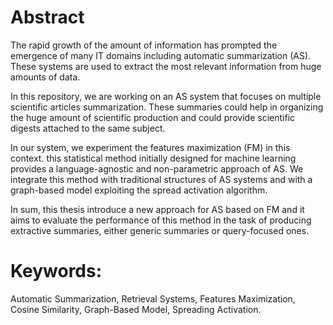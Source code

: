 # Abstract 

The rapid growth of the amount of information has prompted the emergence of many IT domains including
automatic summarization (AS). These systems are used to extract the most relevant information from
huge amounts of data.

In this repository, we are working on an AS system that focuses on multiple scientific articles summarization.
These summaries could help in organizing the huge amount of scientific production and could provide
scientific digests attached to the same subject.

In our system, we experiment the features maximization (FM) in this context. this statistical method
initially designed for machine learning provides a language-agnostic and non-parametric approach of
AS. We integrate this method with traditional structures of AS systems and with a graph-based model
exploiting the spread activation algorithm.

In sum, this thesis introduce a new approach for AS based on FM and it aims to evaluate the performance
of this method in the task of producing extractive summaries, either generic summaries or query-focused
ones.

# Keywords: 
Automatic Summarization, Retrieval Systems, Features Maximization, Cosine Similarity,
Graph-Based Model, Spreading Activation.
